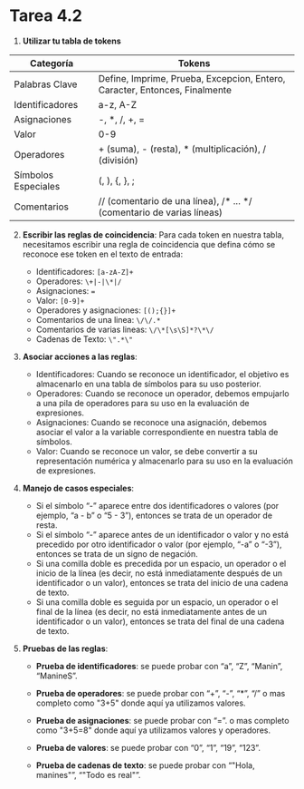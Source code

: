 # Tarea 4.2

1.  **Utilizar tu tabla de tokens**

| Categoría         | Tokens                                                                 |
|-------------------|------------------------------------------------------------------------|
| Palabras Clave   | Define, Imprime, Prueba, Excepcion, Entero, Caracter, Entonces, Finalmente |
| Identificadores  | a-z, A-Z                                                               |
| Asignaciones     | -, *, /, +, =                                                          |
| Valor            | 0-9                                                                    |
| Operadores       | + (suma), - (resta), * (multiplicación), / (división)                  |
| Símbolos Especiales | (, ), {, }, ;                                                          |
| Comentarios      | // (comentario de una línea), /* ... */ (comentario de varias líneas)  |

2.  **Escribir las reglas de coincidencia**: Para cada token en nuestra tabla, necesitamos escribir una regla de coincidencia que defina cómo se reconoce ese token en el texto de entrada:
    
    -   Identificadores:  `[a-zA-Z]+`
    -   Operadores:  `\+|-|\*|/`
    -   Asignaciones:  `=`
    -   Valor:  `[0-9]+`
	-   Operadores y asignaciones: `[();{}]+`
	-   Comentarios de una linea: `\/\/.*`
	-   Comentarios de varias lineas: `\/\*[\s\S]*?\*\/`
	-   Cadenas de Texto:  `\".*\"`
	
3.  **Asociar acciones a las reglas**:
	-   Identificadores: Cuando se reconoce un identificador, el objetivo es almacenarlo en una tabla de símbolos para su uso posterior.
	-   Operadores: Cuando se reconoce un operador, debemos empujarlo a una pila de operadores para su uso en la evaluación de expresiones.
	-   Asignaciones: Cuando se reconoce una asignación, debemos asociar el valor a la variable correspondiente en nuestra tabla de símbolos.
	-   Valor: Cuando se reconoce un valor, se debe convertir a su representación numérica y almacenarlo para su uso en la evaluación de expresiones.

4.  **Manejo de casos especiales**:
	-   Si el símbolo “-” aparece entre dos identificadores o valores (por ejemplo, “a - b” o “5 - 3”), entonces se trata de un operador de resta.
	-   Si el símbolo “-” aparece antes de un identificador o valor y no está precedido por otro identificador o valor (por ejemplo, “-a” o “-3”), entonces se trata de un signo de negación.
	-   Si una comilla doble es precedida por un espacio, un operador o el inicio de la línea (es decir, no está inmediatamente después de un identificador o un valor), entonces se trata del inicio de una cadena de texto.
	-   Si una comilla doble es seguida por un espacio, un operador o el final de la línea (es decir, no está inmediatamente antes de un identificador o un valor), entonces se trata del final de una cadena de texto. 
5. **Pruebas de las reglas**:
	- **Prueba de identificadores**: se puede probar con “a”, “Z”, “Manin”, “ManineS”.
    
	- **Prueba de operadores**: se puede probar con “+”, “-”, “*”, “/” o mas completo como "3+5" donde aquí ya utilizamos valores. 
    
	- **Prueba de asignaciones**: se puede probar con “=”. o mas completo como "3+5=8" donde aquí ya utilizamos valores y operadores.
    
	- **Prueba de valores**: se puede probar con “0”, “1”, “19”, “123”. 
    
	- **Prueba de cadenas de texto**: se puede probar con “"Hola, manines"”, “"Todo es real"”.
